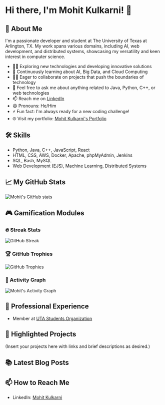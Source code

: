 # Hi there, I'm Mohit Kulkarni! 👋

## 🚀 About Me
I'm a passionate developer and student at The University of Texas at Arlington, TX. My work spans various domains, including AI, web development, and distributed systems, showcasing my versatility and keen interest in computer science.

- 👨‍💻 Exploring new technologies and developing innovative solutions
- 🧠 Continuously learning about AI, Big Data, and Cloud Computing
- 👯‍♂️ Eager to collaborate on projects that push the boundaries of technology
- 💬 Feel free to ask me about anything related to Java, Python, C++, or web technologies
- 📫 Reach me on [LinkedIn](https://www.linkedin.com/in/mohit-kulkarni27/)
- 😄 Pronouns: He/Him
- ⚡ Fun fact: I'm always ready for a new coding challenge!
- 🌐 Visit my portfolio: [Mohit Kulkarni's Portfolio](https://mohit8426.github.io/mohit-portfolio/)

## 🛠 Skills
- Python, Java, C++, JavaScript, React
- HTML, CSS, AWS, Docker, Apache, phpMyAdmin, Jenkins
- SQL, Bash, MySQL
- Web Development (EJS), Machine Learning, Distributed Systems

## 📈 My GitHub Stats

![Mohit's GitHub stats](https://github-readme-stats.vercel.app/api?username=mohit8426&show_icons=true&theme=radical)

## 🎮 Gamification Modules

### 🔥 Streak Stats
![GitHub Streak](http://github-readme-streak-stats.herokuapp.com?user=mohit8426&theme=radical&date_format=M%20j%5B%2C%20Y%5D)

### 🏆 GitHub Trophies
![GitHub Trophies](https://github-profile-trophy.vercel.app/?username=mohit8426&theme=radical&no-frame=true&no-bg=true&margin-w=4)

### 🧩 Activity Graph
![Mohit's Activity Graph](https://activity-graph.herokuapp.com/graph?username=mohit8426&bg_color=141321&color=fe428e&line=9d72e5&point=f8d847&area=true&hide_border=true)

## 💼 Professional Experience
- Member at [UTA Students Organization](https://www.linkedin.com/company/utastudents/)

## 🌟 Highlighted Projects
(Insert your projects here with links and brief descriptions as desired.)

## 📚 Latest Blog Posts
<!-- Add links to your blog posts here -->

## 📫 How to Reach Me
- LinkedIn: [Mohit Kulkarni](https://www.linkedin.com/in/mohit-kulkarni27/)
